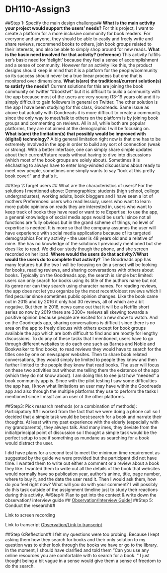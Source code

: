 # DH110-Assign3

 ##Step 1: Specify the main design challenge##
**What is the main activity your project would support the users’ needs?**
For this project, I want to create a platform for a more inclusive community for book readers. For everyone and anyone, they should be able to easily and freely write and share reviews, recommend books to others, join book groups related to their interests, and also be able to simply shop around for new reads.
**What is the basic need involved for that activity? (reference)**
This activity fulfills ser’s basic need for ‘delight’ because they feel a sense of accomplishment and a sense of community. However for an activity like this, the product designs should keep in mind that it is a platform for the people/community so its success should never be a true linear process but one that is monitored over dimensions.
**What is(are) the traditional/current solution(s) to satisfy the needs?**
Current solutions for this are joining the book community on twitter “#booktwt” but it is difficult to build a community with the app because most of the users are very young (13-19 years old and it is simply difficult to gain followers in general on Twitter. The other solution is the app I have been studying for this class, Goodreads. Same issue as above but actually with Goodreads it is more difficult to create a community since the only way to meet/talk to others on the platform is by joining book groups and commenting on reviews. All in all, while both are popular platforms, they are not aimed at the demographic I will be focusing on. 
**What is(are) the limitation(s) that possibly would be improved with (digital) technology?**
A big general limitation right now is that one has to be extremely involved in the app in order to build any sort of connection (weak or strong). With a better interface, one can simply share simple updates about their current/future reads without having to dive into discussions (which most of the book groups are solely about).  Sometimes it is ehchasting to always have to enter long-winded discussions about ready to meet new people, sometimes one simply wants to say “look at this pretty book cover!” and that's it.

##Step 2:Target users ##
What are the characteristics of users?
For the solutions I mentioned above:
Demographics: students (high school, college undergraduates), working adults, book bloggers and I have seen a lot of mothers
Preferences: users who read lessiuly, users who want to learn more public opinions on reads they are interested in, users who want to keep track of books they have read or want to re
Expertise: to use the app, a general knowledge of social media apps would be useful since not all functions are fully obvious but in the grand scheme of things, no level of expertise is needed. It is more so that the company assumes the user will have experience with social media applications because of its targeted demographics
For my activity - the user is 48 years old and a relative of mine. She has no knowledge of the solutions I previously mentioned but she does like to read. We did our study though the phone, and she screen recorded on her ipad.
**Where would the users do that activity?/What would the users do to complete that activity?**
The Goodreads app has many features but the two I will be focusing on (in a sense) will be looking for books, reading reviews, and sharing conversations with others about books. Typically on the Goodreads app, the search is simple but limited: users can only search for books using its title of the authors name but not its genre nor can they search using character names. For reading reviews, the app does not let you organize by the most recent/oldest reviews which I find peculiar since sometimes public opinion changes. Like the book came out in 2015 and by 2016 it only had 30 reviews, all of which are a bit negative. But then in 2018, news came out that it will be a Netflix short series so now by 2019 there are 3300+ reviews all skewing towards a positive opinion because people are excited for a new show to watch. And on the Goodreads app, sharing conversations is difficult since there is no area on the app to freely discuss with others except for book groups available the app which are both difficult to find and are mostly for lengthy discussions. To do any of these tasks that I mentioned, users have to go through different websites to do each one such as Barnes and Noble and Bookwalker to find books, to read reviews they would have to search for the titles one by one on newspaper websites. Then to share book related conversations, they would simply be limited to people they know and then further limited to the people they know that read books. The user will focus on these two activities but without me telling them the existence of the app (which they do not know about). I am doing this to see just how “needed” a book community app is. Since with the pilot testing I saw some difficulties the app has, I know what limitations an user may have within the Goodreads app and also through the multiple platforms they use to perform the tasks I mentioned since I msylf am an user of the other platforms.




##Step3: Pick research methods (or a combination of methods): Participatory ##
I worked from the fact that we were doing a phone call so I decided that a simple task would be best:search for a book and narrate their thoughts. At least with my past experience with the elderly (especially with my grandparents), they always talk. And many imes, they deviate from the initial/principal point of discussion so I thought a simple task would be the perfect setup to see if something as mundane as searching for a book would distract the user.

I did have plans for a second test to meet the minimum time requirement as suggested by the guide we were provided but the participant did not have time. I wanted them to write out either a comment or a review about a book they like. I wanted them to write out all the details of the book that websites would normally have so publication year, author’s anime, title, page number, where to buy it, and the date the user read it. Then I would ask them, how do you feel right now? What will you do with your comment? I will possibly do this task outside of the assignment timeline just to study their reactions during this activity.
##Step4: Plan to get into the context & write down the observation/ interview guide ##
<a href="https://docs.google.com/document/d/1C0uhwXnP_R0c4T5_NyPqOa2dh4OUb1Ecd3u6KO-vdtk/edit?usp=sharing">Observation/Interview Guide!</a>
##Step 5: Conduct the research##

Link to screen recording 

Link to transcript
<a href="https://docs.google.com/document/d/1rXT6Ri0BZ4eCk3HCNXOijnKE1TGJLWeVPMyVkIclifU/edit?usp=sharing">Observation/Link to transcript</a>

##Step 6:Reflection##
I felt my questions were too probing. Because I kept asking them how they search for books and their only solution to my question was to either look through the books we have or go to the library. In the moment, I should have clarified and told them “Can you use any online resources you are comfortable with to search for a book. “ I just thought being a bit vague in a sense would give them a sense of freedom to do the search.





